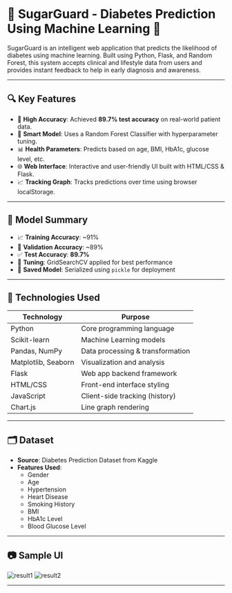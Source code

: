 # 💉 SugarGuard - Diabetes Prediction Using Machine Learning 🧠

SugarGuard is an intelligent web application that predicts the likelihood of diabetes using machine learning. Built using Python, Flask, and Random Forest, this system accepts clinical and lifestyle data from users and provides instant feedback to help in early diagnosis and awareness.

---

## 🔍 Key Features

- 🎯 **High Accuracy**: Achieved **89.7% test accuracy** on real-world patient data.
- 🧠 **Smart Model**: Uses a Random Forest Classifier with hyperparameter tuning.
- 📊 **Health Parameters**: Predicts based on age, BMI, HbA1c, glucose level, etc.
- 🌐 **Web Interface**: Interactive and user-friendly UI built with HTML/CSS & Flask.
- 📈 **Tracking Graph**: Tracks predictions over time using browser localStorage.

---

## 🧪 Model Summary

- 📈 **Training Accuracy**: ~91%
- 🧪 **Validation Accuracy**: ~89%
- ✅ **Test Accuracy**: **89.7%**
- 🔧 **Tuning**: GridSearchCV applied for best performance
- 💾 **Saved Model**: Serialized using `pickle` for deployment

---

## 🧰 Technologies Used

| Technology         | Purpose                         |
|--------------------|----------------------------------|
| Python             | Core programming language        |
| Scikit-learn       | Machine Learning models          |
| Pandas, NumPy      | Data processing & transformation |
| Matplotlib, Seaborn| Visualization and analysis       |
| Flask              | Web app backend framework        |
| HTML/CSS           | Front-end interface styling      |
| JavaScript         | Client-side tracking (history)   |
| Chart.js           | Line graph rendering             |

---

## 🗂️ Dataset

- **Source**: Diabetes Prediction Dataset from Kaggle
- **Features Used**:
  - Gender
  - Age
  - Hypertension
  - Heart Disease
  - Smoking History
  - BMI
  - HbA1c Level
  - Blood Glucose Level

---

## 📷 Sample UI

![result1](https://github.com/user-attachments/assets/18f79950-78b7-4271-914e-487d85f2cd65)
![result2](https://github.com/user-attachments/assets/0a3958ae-e95f-4ca0-a271-87ca6fadace2)


---


